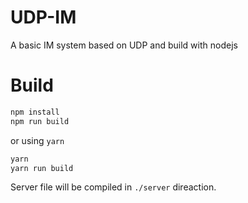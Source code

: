 # UDP-IM
A basic IM system based on UDP and build with nodejs

# Build
```sh
npm install
npm run build
```

or using ```yarn```

```sh
yarn
yarn run build
```

Server file will be compiled in ```./server``` direaction.
